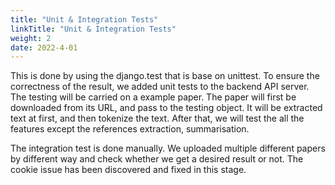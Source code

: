 ```yaml
---
title: "Unit & Integration Tests"
linkTitle: "Unit & Integration Tests"
weight: 2
date: 2022-4-01
---
```

This is done by using the django.test that is base on unittest.
To ensure the correctness of the result, we added unit tests to the backend API server. The testing will be carried on a example paper. The paper will first be downloaded from its URL, and pass to the testing object. It will be extracted text at first, and then tokenize the text. After that, we will test the all the features except the references extraction, summarisation.

The integration test is done manually. We uploaded multiple different papers by different way and check whether we get a desired result or not. The cookie issue has been discovered and fixed in this stage.
